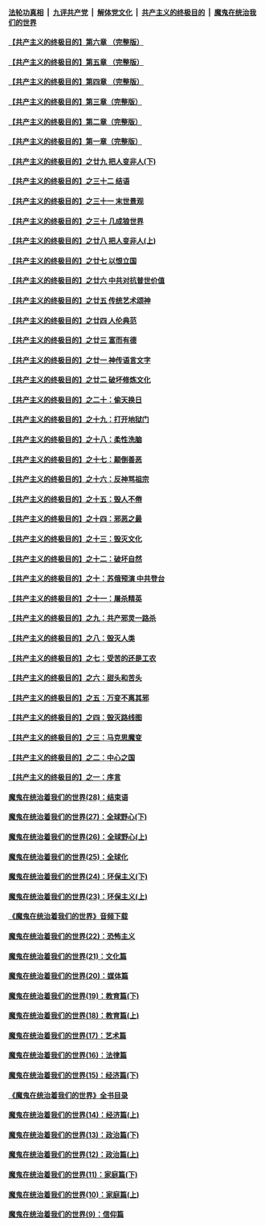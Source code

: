 

####  [法轮功真相](../../../../basic/blob/master/README.md?t=07080902) &nbsp;|&nbsp; [九评共产党](../../../../9ping.md/blob/master/README.md?t=07080902) &nbsp;|&nbsp; [解体党文化](../../../../jtdwh.md/blob/master/README.md?t=07080902)  &nbsp;|&nbsp; [共产主义的终极目的](../../../../gczydzjmd.md/blob/master/README.md?t=07080902) &nbsp;|&nbsp; [魔鬼在统治我们的世界](../../../../mgztzwmdsj.md/blob/master/README.md?t=07080902) 

#### [【共产主义的终极目的】第六章 （完整版）](../pages/nsc422/n11428913.md?t=07080902) 

#### [【共产主义的终极目的】第五章 （完整版）](../pages/nsc422/n11428912.md?t=07080902) 

#### [【共产主义的终极目的】第四章 （完整版）](../pages/nsc422/n11428907.md?t=07080902) 

#### [【共产主义的终极目的】第三章（完整版）](../pages/nsc422/n11428848.md?t=07080902) 

#### [【共产主义的终极目的】第二章（完整版）](../pages/nsc422/n11428831.md?t=07080902) 

#### [【共产主义的终极目的】第一章（完整版）](../pages/nsc422/n11417651.md?t=07080902) 

#### [【共产主义的终极目的】之廿九 把人变非人(下)](../pages/nsc422/n11344140.md?t=07080902) 

#### [【共产主义的终极目的】之三十二 结语](../pages/nsc422/n11360535.md?t=07080902) 

#### [【共产主义的终极目的】之三十一 末世景观](../pages/nsc422/n11351129.md?t=07080902) 

#### [【共产主义的终极目的】之三十 几成狼世界](../pages/nsc422/n11348280.md?t=07080902) 

#### [【共产主义的终极目的】之廿八 把人变非人(上)](../pages/nsc422/n11340492.md?t=07080902) 

#### [【共产主义的终极目的】之廿七 以恨立国](../pages/nsc422/n11336944.md?t=07080902) 

#### [【共产主义的终极目的】之廿六 中共对抗普世价值](../pages/nsc422/n11324785.md?t=07080902) 

#### [【共产主义的终极目的】之廿五 传统艺术颂神](../pages/nsc422/n11296396.md?t=07080902) 

#### [【共产主义的终极目的】之廿四 人伦典范](../pages/nsc422/n11296397.md?t=07080902) 

#### [【共产主义的终极目的】之廿三 富而有德](../pages/nsc422/n11283598.md?t=07080902) 

#### [【共产主义的终极目的】之廿一 神传语言文字](../pages/nsc422/n11263265.md?t=07080902) 

#### [【共产主义的终极目的】之廿二 破坏修炼文化](../pages/nsc422/n11245728.md?t=07080902) 

#### [【共产主义的终极目的】之二十：偷天换日](../pages/nsc422/n11238846.md?t=07080902) 

#### [【共产主义的终极目的】之十九：打开地狱门](../pages/nsc422/n11206376.md?t=07080902) 

#### [【共产主义的终极目的】之十八：柔性洗脑](../pages/nsc422/n11199994.md?t=07080902) 

#### [【共产主义的终极目的】之十七：颠倒善恶](../pages/nsc422/n11179782.md?t=07080902) 

#### [【共产主义的终极目的】之十六：反神骂祖宗](../pages/nsc422/n11166798.md?t=07080902) 

#### [【共产主义的终极目的】之十五：毁人不倦](../pages/nsc422/n11166792.md?t=07080902) 

#### [【共产主义的终极目的】之十四：邪恶之最](../pages/nsc422/n11150249.md?t=07080902) 

#### [【共产主义的终极目的】之十三：毁灭文化](../pages/nsc422/n11135227.md?t=07080902) 

#### [【共产主义的终极目的】之十二：破坏自然](../pages/nsc422/n11135214.md?t=07080902) 

#### [【共产主义的终极目的】之十：苏俄预演 中共登台](../pages/nsc422/n11118424.md?t=07080902) 

#### [【共产主义的终极目的】之十一：屠杀精英](../pages/nsc422/n11118442.md?t=07080902) 

#### [【共产主义的终极目的】之九：共产邪灵一路杀](../pages/nsc422/n11114139.md?t=07080902) 

#### [【共产主义的终极目的】之八：毁灭人类](../pages/nsc422/n11108503.md?t=07080902) 

#### [【共产主义的终极目的】之七：受苦的还是工农](../pages/nsc422/n11101809.md?t=07080902) 

#### [【共产主义的终极目的】之六：甜头和苦头](../pages/nsc422/n11096971.md?t=07080902) 

#### [【共产主义的终极目的】之五：万变不离其邪](../pages/nsc422/n11091285.md?t=07080902) 

#### [【共产主义的终极目的】之四：毁灭路线图](../pages/nsc422/n11086284.md?t=07080902) 

#### [【共产主义的终极目的】之三：马克思魔变](../pages/nsc422/n11061941.md?t=07080902) 

#### [【共产主义的终极目的】之二：中心之国](../pages/nsc422/n11047728.md?t=07080902) 

#### [【共产主义的终极目的】之一：序言](../pages/nsc422/n11086077.md?t=07080902) 

#### [魔鬼在统治着我们的世界(28)：结束语](../pages/nsc422/n10936246.md?t=07080902) 

#### [魔鬼在统治着我们的世界(27)：全球野心(下)](../pages/nsc422/n10928319.md?t=07080902) 

#### [魔鬼在统治着我们的世界(26)：全球野心(上)](../pages/nsc422/n10900318.md?t=07080902) 

#### [魔鬼在统治着我们的世界(25)：全球化](../pages/nsc422/n10788205.md?t=07080902) 

#### [魔鬼在统治着我们的世界(24)：环保主义(下)](../pages/nsc422/n10695307.md?t=07080902) 

#### [魔鬼在统治着我们的世界(23)：环保主义(上)](../pages/nsc422/n10688613.md?t=07080902) 

#### [《魔鬼在统治着我们的世界》音频下载](../pages/nsc422/n10635553.md?t=07080902) 

#### [魔鬼在统治着我们的世界(22)：恐怖主义](../pages/nsc422/n10614727.md?t=07080902) 

#### [魔鬼在统治着我们的世界(21)：文化篇](../pages/nsc422/n10597706.md?t=07080902) 

#### [魔鬼在统治着我们的世界(20)：媒体篇](../pages/nsc422/n10586579.md?t=07080902) 

#### [魔鬼在统治着我们的世界(19)：教育篇(下)](../pages/nsc422/n10564808.md?t=07080902) 

#### [魔鬼在统治着我们的世界(18)：教育篇(上)](../pages/nsc422/n10526970.md?t=07080902) 

#### [魔鬼在统治着我们的世界(17)：艺术篇](../pages/nsc422/n10499093.md?t=07080902) 

#### [魔鬼在统治着我们的世界(16)：法律篇](../pages/nsc422/n10485969.md?t=07080902) 

#### [魔鬼在统治着我们的世界(15)：经济篇(下)](../pages/nsc422/n10469975.md?t=07080902) 

#### [《魔鬼在统治着我们的世界》全书目录](../pages/nsc422/n10464261.md?t=07080902) 

#### [魔鬼在统治着我们的世界(14)：经济篇(上)](../pages/nsc422/n10457370.md?t=07080902) 

#### [魔鬼在统治着我们的世界(13)：政治篇(下)](../pages/nsc422/n10448270.md?t=07080902) 

#### [魔鬼在统治着我们的世界(12)：政治篇(上)](../pages/nsc422/n10444576.md?t=07080902) 

#### [魔鬼在统治着我们的世界(11)：家庭篇(下)](../pages/nsc422/n10440961.md?t=07080902) 

#### [魔鬼在统治着我们的世界(10)：家庭篇(上)](../pages/nsc422/n10435448.md?t=07080902) 

#### [魔鬼在统治着我们的世界(9)：信仰篇](../pages/nsc422/n10432159.md?t=07080902) 

